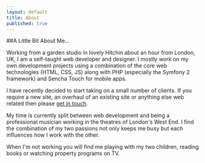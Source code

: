 ```yaml
---
layout: default
title: About
published: true
---
```


##A Little Bit About Me...

Working from a garden studio in lovely Hitchin about an hour from London, UK, I am a self-taught web developer and designer. I mostly work on my own development projects using a combination of the core web technologies (HTML, CSS, JS) along with PHP (especially the Symfony 2 framework) and Sencha Touch for mobile apps.

I have recently decided to start taking on a small number of clients. If you require a new site, an overhaul of an existing site or anything else web related then please [get in touch](/contact).

My time is currently split between web development and being a professional musician working in the theatres of London's West End. I find the combination of my two passions not only keeps me busy but each influences how I work with the other.

When I'm not working you will find me playing with my two children, reading books or watching property programs on TV.